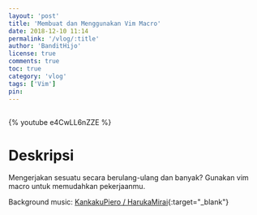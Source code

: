 ```yaml
---
layout: 'post'
title: 'Membuat dan Menggunakan Vim Macro'
date: 2018-12-10 11:14
permalink: '/vlog/:title'
author: 'BanditHijo'
license: true
comments: true
toc: true
category: 'vlog'
tags: ['Vim']
pin:
---
```


<div style="margin-top:30px;"></div>
<!-- EMBED CONTAINER: YOUTUBE -->

{% youtube e4CwLL6nZZE %}

# Deskripsi

Mengerjakan sesuatu secara berulang-ulang dan banyak? Gunakan vim macro untuk memudahkan pekerjaanmu.

Background music:
[KankakuPiero / HarukaMirai](https://youtu.be/tf61cA6a-N0){:target="_blank"}
